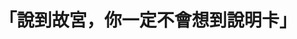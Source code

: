 ---
layout: post
title: "「說到故宮，你一定不會想到說明卡」"
tags:
  - "文化"
  - "共創"
  - "人文"
id: 67
thumbnail: "/images/post/67/1PMrfc4UFMAFcCc4Ovv37EDquRAh1T_wc.jpg"
description: "開放政府第67次協作會議「故宮說明卡」"
color: "red"
publish: "true"
departments:
  - "故宮"
cover:
  link: "https://www.youtube.com/watch?v=O5BCwuzi9OM"
introduction:
  content: "「人們如何認識一幅畫？」故宮，一個看似古老而傳統的博物館，把這個問題打造成一個獨特的「話畫展」。前年，我們就找故宮的吳密察院長合作，以「使用者中心」概念來重新打造電子售票流程；去年，故宮則再次找上我們，探詢多元觀眾的需求，讓畫作旁的「說明卡」更貼近大家的期待。"
  image: "/images/post/67/1w6T0FTgrdqQU2R2X1Az394LOQ_nalwSS.jpg"
join:
  type: "部"
  image: ""
embed:
  - type: "mind_map"
    links:
      - "https://miro.com/app/live-embed/o9J_krbvOYs=/?moveToViewport=-3649,-305,9326,4686&amp;embedAutoplay=true"
  - type: "host_slide"
    links:
      - "https://issuu.com/pdis.tw/docs/_____67________________"
  - type: "transcript"
    links:
      - "https://sayit.pdis.nat.gov.tw/2020-06-08-%E9%96%8B%E6%94%BE%E6%94%BF%E5%BA%9C%E7%AC%AC67%E6%AC%A1%E5%8D%94%E4%BD%9C%E6%9C%83%E8%AD%B0"
pictures:
  - "/images/post/67/16g-7_ZNub7qO36SlKga3w2QtNJQR2hUv.jpg"
  - "/images/post/67/1eoPwSXCipYa-knQlYIr8xyLuFhZtfvah.jpg"
  - "/images/post/67/1IM_KTBpR0fMexdip8v6wBNt0KZNk00Dx.jpg"
  - "/images/post/67/1k47NM30mGcrmByT2RmKbTiCTUSdEbW9c.jpg"
---